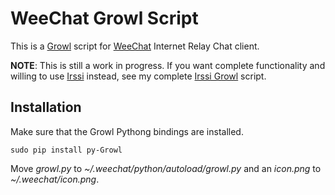 # WeeChat Growl Script

This is a [Growl](http://growl.info) script for [WeeChat](http://weechat.org/) Internet Relay Chat client.

**NOTE**: This is still a work in progress. If you want complete functionality and willing to use [Irssi](http://irssi.org/) instead, see my complete [Irssi Growl](https://github.com/sorin-ionescu/irssi-growl) script.

## Installation

Make sure that the Growl Pythong bindings are installed.

    sudo pip install py-Growl

Move *growl.py* to *~/.weechat/python/autoload/growl.py* and an *icon.png* to *~/.weechat/icon.png*.

